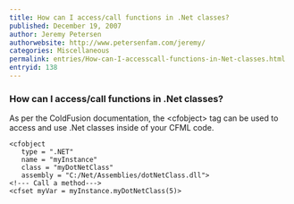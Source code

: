 ```yaml
---
title: How can I access/call functions in .Net classes?
published: December 19, 2007
author: Jeremy Petersen
authorwebsite: http://www.petersenfam.com/jeremy/
categories: Miscellaneous
permalink: entries/How-can-I-accesscall-functions-in-Net-classes.html
entryid: 138
---
```


<h3>How can I access/call functions in .Net classes?</h3>

<p>
As per the ColdFusion documentation, the &lt;cfobject&gt; tag can be used to access and use .Net classes inside of your CFML code.
</p>

<pre><code class="language-markup">&lt;cfobject
   type = &quot;.NET&quot;
   name = &quot;myInstance&quot;
   class = &quot;myDotNetClass&quot;
   assembly = &quot;C:/Net/Assemblies/dotNetClass.dll&quot;&gt; 
&lt;!--- Call a method---&gt;
&lt;cfset myVar = myInstance.myDotNetClass(5)&gt; 
</code></pre>



